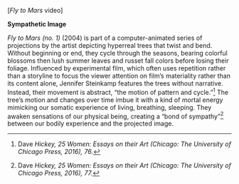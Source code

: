 \[*Fly to Mars* video\]

**Sympathetic Image**

*Fly to Mars (no. 1)* (2004) is part of a computer-animated series of projections by the artist depicting hyperreal trees that twist and bend. Without beginning or end, they cycle through the seasons, bearing colorful blossoms then lush summer leaves and russet fall colors before losing their foliage. Influenced by experimental film, which often uses repetition rather than a storyline to focus the viewer attention on film’s materiality rather than its content alone, Jennifer Steinkamp features the trees without narrative. Instead, their movement is abstract, “the motion of pattern and cycle.”[^1] The tree’s motion and changes over time imbue it with a kind of mortal energy mimicking our somatic experience of living, breathing, sleeping. They awaken sensations of our physical being, creating a “bond of sympathy”[^2] between our bodily experience and the projected image.

[^1]: Dave *Hickey, 25 Women: Essays on their Art (Chicago: The University of Chicago Press, 2016), 76.*

[^2]: Dave *Hickey, 25 Women: Essays on their Art (Chicago: The University of Chicago Press, 2016), 77.*
